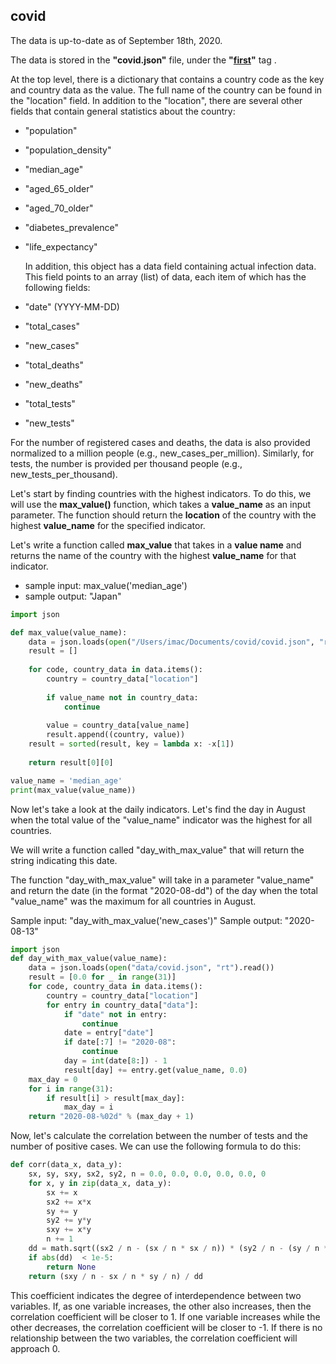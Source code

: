 ## covid

The data is up-to-date as of September 18th, 2020.

The data is stored in the **"covid.json"** file, under the **"[first](http://https://github.com/annannannannanna/covid/releases/tag/first "first")"** tag .


At the top level, there is a dictionary that contains a country code as the key and country data as the value. The full name of the country can be found in the "location" field. In addition to the "location", there are several other fields that contain general statistics about the country:

- "population"
- "population_density"
- "median_age"
- "aged_65_older"
- "aged_70_older"
- "diabetes_prevalence"
- "life_expectancy"


  In addition, this object has a data field containing actual infection data. This field points to an array (list) of data, each item of which has the following fields:
  
- "date" (YYYY-MM-DD)
- "total_cases"
- "new_cases"
- "total_deaths"
- "new_deaths"
- "total_tests"
- "new_tests"

For the number of registered cases and deaths, the data is also provided normalized to a million people (e.g., new_cases_per_million). Similarly, for tests, the number is provided per thousand people (e.g., new_tests_per_thousand).

Let's start by finding countries with the highest indicators. To do this, we will use the **max_value()** function, which takes a **value_name** as an input parameter. The function should return the **location** of the country with the highest **value_name** for the specified indicator.

Let's write a function called **max_value** that takes in a **value name** and returns the name of the country with the highest **value_name** for that indicator.
 - sample input: max_value('median_age')
 - sample output: "Japan"

```python
import json

def max_value(value_name):
    data = json.loads(open("/Users/imac/Documents/covid/covid.json", "rt").read())
    result = []
    
    for code, country_data in data.items():
        country = country_data["location"]
        
        if value_name not in country_data:
            continue 
        
        value = country_data[value_name]
        result.append((country, value))
    result = sorted(result, key = lambda x: -x[1])
    
    return result[0][0]

value_name = 'median_age'
print(max_value(value_name))
```

Now let's take a look at the daily indicators. Let's find the day in August when the total value of the "value_name" indicator was the highest for all countries.

We will write a function called "day_with_max_value" that will return the string indicating this date.

The function "day_with_max_value" will take in a parameter "value_name" and return the date (in the format "2020-08-dd") of the day when the total "value_name" was the maximum for all countries in August.

Sample input: "day_with_max_value('new_cases')"
Sample output: "2020-08-13"

```python
import json
def day_with_max_value(value_name):
    data = json.loads(open("data/covid.json", "rt").read())
    result = [0.0 for _ in range(31)]
    for code, country_data in data.items():
        country = country_data["location"]
        for entry in country_data["data"]:
            if "date" not in entry:
                continue
            date = entry["date"]
            if date[:7] != "2020-08":
                continue
            day = int(date[8:]) - 1
            result[day] += entry.get(value_name, 0.0)
    max_day = 0
    for i in range(31):
        if result[i] > result[max_day]:
            max_day = i
    return "2020-08-%02d" % (max_day + 1)
```

Now, let's calculate the correlation between the number of tests and the number of positive cases. We can use the following formula to do this:

```python
def corr(data_x, data_y):
    sx, sy, sxy, sx2, sy2, n = 0.0, 0.0, 0.0, 0.0, 0.0, 0
    for x, y in zip(data_x, data_y):
        sx += x
        sx2 += x*x
        sy += y
        sy2 += y*y
        sxy += x*y
        n += 1
    dd = math.sqrt((sx2 / n - (sx / n * sx / n)) * (sy2 / n - (sy / n * sy / n)))
    if abs(dd)  < 1e-5:
        return None
    return (sxy / n - sx / n * sy / n) / dd
```

This coefficient indicates the degree of interdependence between two variables.
If, as one variable increases, the other also increases, then the correlation coefficient will be closer to 1.
If one variable increases while the other decreases, the correlation coefficient will be closer to -1.
If there is no relationship between the two variables, the correlation coefficient will approach 0.
